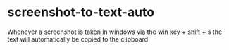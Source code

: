 # screenshot-to-text-auto
Whenever a screenshot is taken in windows via the win key + shift + s the text will automatically be copied to the clipboard
